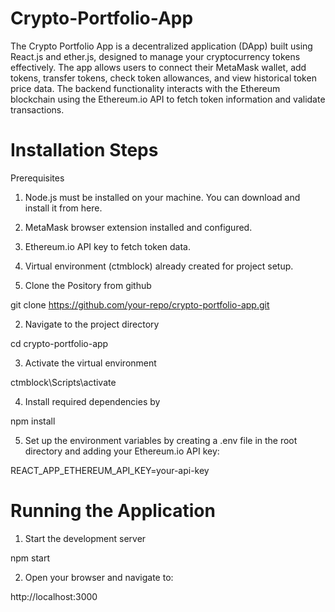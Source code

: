 # Crypto-Portfolio-App

The Crypto Portfolio App is a decentralized application (DApp) built using React.js and ether.js, designed to manage your cryptocurrency tokens effectively. The app allows users to connect their MetaMask wallet, add tokens, transfer tokens, check token allowances, and view historical token price data. The backend functionality interacts with the Ethereum blockchain using the Ethereum.io API to fetch token information and validate transactions.

# Installation Steps

Prerequisites
1. Node.js must be installed on your machine. You can download and install it from here.
2. MetaMask browser extension installed and configured.
3. Ethereum.io API key to fetch token data.
4. Virtual environment (ctmblock) already created for project setup.

   
1. Clone the Pository from github

git clone https://github.com/your-repo/crypto-portfolio-app.git

2. Navigate to the project directory

cd crypto-portfolio-app

3. Activate the virtual environment

ctmblock\Scripts\activate

4. Install required dependencies by

npm install

5. Set up the environment variables by creating a .env file in the root directory and adding your Ethereum.io API key:

REACT_APP_ETHEREUM_API_KEY=your-api-key

# Running the Application

1. Start the development server

npm start

2. Open your browser and navigate to:

http://localhost:3000

